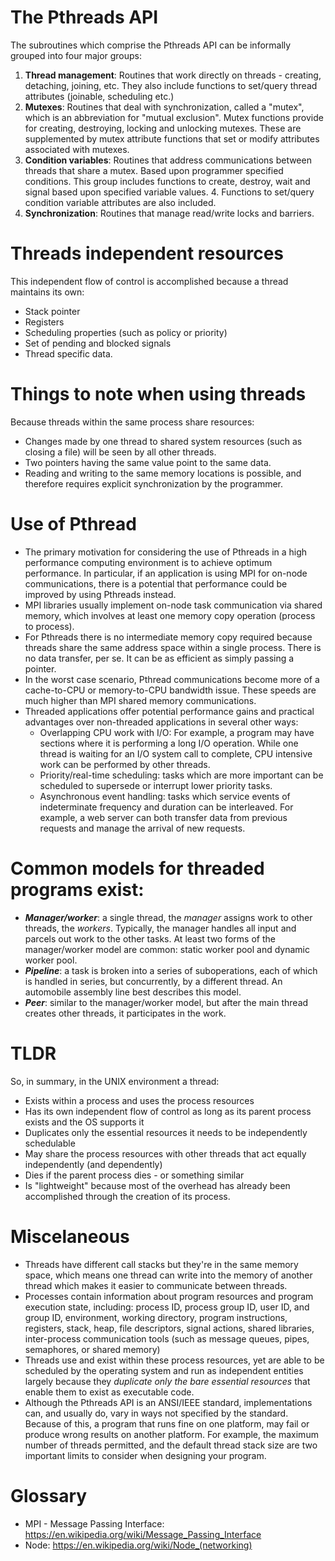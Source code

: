 # The Pthreads API

The subroutines which comprise the Pthreads API can be informally grouped into four major groups:

1. **Thread management**: Routines that work directly on threads - creating, detaching, joining, etc. They also include functions to set/query thread attributes (joinable, scheduling etc.)
2. **Mutexes**: Routines that deal with synchronization, called a "mutex", which is an abbreviation for "mutual exclusion". Mutex functions provide for creating, destroying, locking and unlocking mutexes. These are supplemented by mutex attribute functions that set or modify attributes associated with mutexes.
3. **Condition variables**: Routines that address communications between threads that share a mutex. Based upon programmer specified conditions. This group includes functions to create, destroy, wait and signal based upon specified variable values. 4. Functions to set/query condition variable attributes are also included.
4. **Synchronization**: Routines that manage read/write locks and barriers.

# Threads independent resources

This independent flow of control is accomplished because a thread maintains its own:

* Stack pointer
* Registers
* Scheduling properties (such as policy or priority)
* Set of pending and blocked signals
* Thread specific data.

# Things to note when using threads

Because threads within the same process share resources:

* Changes made by one thread to shared system resources (such as closing a file) will be seen by all other threads.
* Two pointers having the same value point to the same data.
* Reading and writing to the same memory locations is possible, and therefore requires explicit synchronization by the programmer.

# Use of Pthread

* The primary motivation for considering the use of Pthreads in a high performance computing environment is to achieve optimum performance. In particular, if an application is using MPI for on-node communications, there is a potential that performance could be improved by using Pthreads instead.
* MPI libraries usually implement on-node task communication via shared memory, which involves at least one memory copy operation (process to process).
* For Pthreads there is no intermediate memory copy required because threads share the same address space within a single process. There is no data transfer, per se. It can be as efficient as simply passing a pointer.
* In the worst case scenario, Pthread communications become more of a cache-to-CPU or memory-to-CPU bandwidth issue. These speeds are much higher than MPI shared memory communications.
* Threaded applications offer potential performance gains and practical advantages over non-threaded applications in several other ways:
	* Overlapping CPU work with I/O: For example, a program may have sections where it is performing a long I/O operation. While one thread is waiting for an I/O system call to complete, CPU intensive work can be performed by other threads.
	* Priority/real-time scheduling: tasks which are more important can be scheduled to supersede or interrupt lower priority tasks.
	* Asynchronous event handling: tasks which service events of indeterminate frequency and duration can be interleaved. For example, a web server can both transfer data from previous requests and manage the arrival of new requests.

# Common models for threaded programs exist:

* ***Manager/worker***: a single thread, the *manager* assigns work to other threads, the *workers*. Typically, the manager handles all input and parcels out work to the other tasks. At least two forms of the manager/worker model are common: static worker pool and dynamic worker pool.
* ***Pipeline***: a task is broken into a series of suboperations, each of which is handled in series, but concurrently, by a different thread. An automobile assembly line best describes this model.
* ***Peer***: similar to the manager/worker model, but after the main thread creates other threads, it participates in the work.

# TLDR

So, in summary, in the UNIX environment a thread:

* Exists within a process and uses the process resources
* Has its own independent flow of control as long as its parent process exists and the OS supports it
* Duplicates only the essential resources it needs to be independently schedulable
* May share the process resources with other threads that act equally independently (and dependently)
* Dies if the parent process dies - or something similar
* Is "lightweight" because most of the overhead has already been accomplished through the creation of its process.

# Miscelaneous

* Threads have different call stacks but they're in the same memory space, which means one thread can write into the memory of another thread which makes it easier to communicate between threads. 
* Processes contain information about program resources and program execution state, including: process ID, process group ID, user ID, and group ID, environment, working directory, program instructions, registers, stack, heap, file descriptors, signal actions, shared libraries, inter-process communication tools (such as message queues, pipes, semaphores, or shared memory)
* Threads use and exist within these process resources, yet are able to be scheduled by the operating system and run as independent entities largely because they *duplicate only the bare essential resources* that enable them to exist as executable code.
* Although the Pthreads API is an ANSI/IEEE standard, implementations can, and usually do, vary in ways not specified by the standard. Because of this, a program that runs fine on one platform, may fail or produce wrong results on another platform. For example, the maximum number of threads permitted, and the default thread stack size are two important limits to consider when designing your program.

# Glossary

* MPI - Message Passing Interface: <https://en.wikipedia.org/wiki/Message_Passing_Interface>
* Node: <https://en.wikipedia.org/wiki/Node_(networking)>
